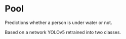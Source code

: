 # Pool
Predictions whether a person is under water or not.

Based on a network YOLOv5 retrained into two classes.
